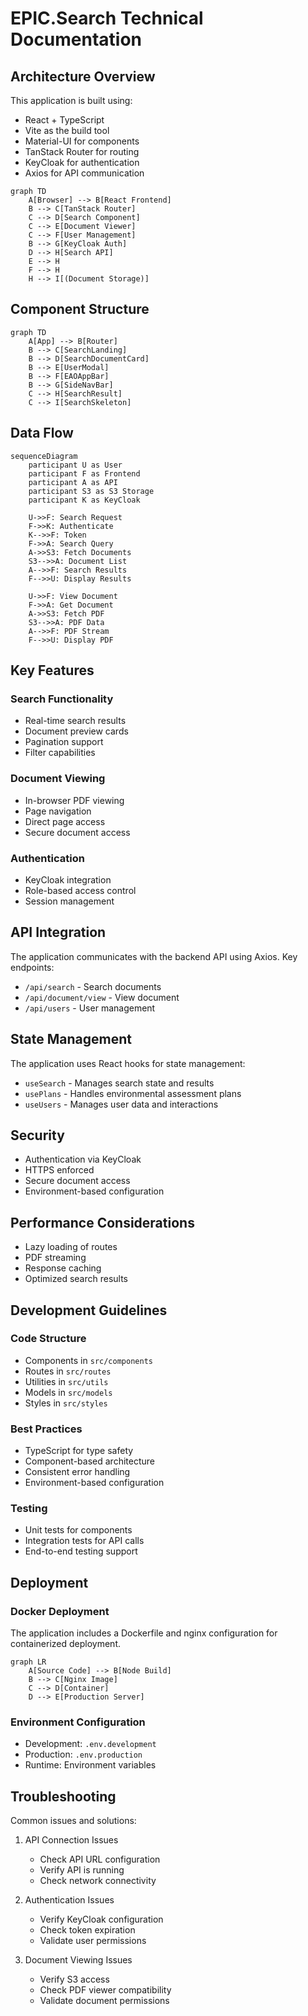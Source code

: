 # EPIC.Search Technical Documentation

## Architecture Overview

This application is built using:

- React + TypeScript
- Vite as the build tool
- Material-UI for components
- TanStack Router for routing
- KeyCloak for authentication
- Axios for API communication

```mermaid
graph TD
    A[Browser] --> B[React Frontend]
    B --> C[TanStack Router]
    C --> D[Search Component]
    C --> E[Document Viewer]
    C --> F[User Management]
    B --> G[KeyCloak Auth]
    D --> H[Search API]
    E --> H
    F --> H
    H --> I[(Document Storage)]
```

## Component Structure

```mermaid
graph TD
    A[App] --> B[Router]
    B --> C[SearchLanding]
    B --> D[SearchDocumentCard]
    B --> E[UserModal]
    B --> F[EAOAppBar]
    B --> G[SideNavBar]
    C --> H[SearchResult]
    C --> I[SearchSkeleton]
```

## Data Flow

```mermaid
sequenceDiagram
    participant U as User
    participant F as Frontend
    participant A as API
    participant S3 as S3 Storage
    participant K as KeyCloak

    U->>F: Search Request
    F->>K: Authenticate
    K-->>F: Token
    F->>A: Search Query
    A->>S3: Fetch Documents
    S3-->>A: Document List
    A-->>F: Search Results
    F-->>U: Display Results
    
    U->>F: View Document
    F->>A: Get Document
    A->>S3: Fetch PDF
    S3-->>A: PDF Data
    A-->>F: PDF Stream
    F-->>U: Display PDF
```

## Key Features

### Search Functionality
- Real-time search results
- Document preview cards
- Pagination support
- Filter capabilities

### Document Viewing
- In-browser PDF viewing
- Page navigation
- Direct page access
- Secure document access

### Authentication
- KeyCloak integration
- Role-based access control
- Session management

## API Integration

The application communicates with the backend API using Axios. Key endpoints:

- `/api/search` - Search documents
- `/api/document/view` - View document
- `/api/users` - User management

## State Management

The application uses React hooks for state management:
- `useSearch` - Manages search state and results
- `usePlans` - Handles environmental assessment plans
- `useUsers` - Manages user data and interactions

## Security

- Authentication via KeyCloak
- HTTPS enforced
- Secure document access
- Environment-based configuration

## Performance Considerations

- Lazy loading of routes
- PDF streaming
- Response caching
- Optimized search results

## Development Guidelines

### Code Structure

- Components in `src/components`
- Routes in `src/routes`
- Utilities in `src/utils`
- Models in `src/models`
- Styles in `src/styles`

### Best Practices

- TypeScript for type safety
- Component-based architecture
- Consistent error handling
- Environment-based configuration

### Testing

- Unit tests for components
- Integration tests for API calls
- End-to-end testing support

## Deployment

### Docker Deployment

The application includes a Dockerfile and nginx configuration for containerized deployment.

```mermaid
graph LR
    A[Source Code] --> B[Node Build]
    B --> C[Nginx Image]
    C --> D[Container]
    D --> E[Production Server]
```

### Environment Configuration

- Development: `.env.development`
- Production: `.env.production`
- Runtime: Environment variables

## Troubleshooting

Common issues and solutions:

1. API Connection Issues
   - Check API URL configuration
   - Verify API is running
   - Check network connectivity

2. Authentication Issues
   - Verify KeyCloak configuration
   - Check token expiration
   - Validate user permissions

3. Document Viewing Issues
   - Verify S3 access
   - Check PDF viewer compatibility
   - Validate document permissions
